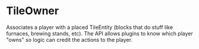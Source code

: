 # TileOwner

Associates a player with a placed TileEntity (blocks that do stuff like furnaces, brewing stands, etc). The API allows plugins to know which player "owns" so logic can credit the actions to the player. 